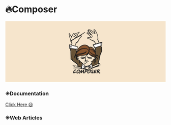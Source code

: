 # 🔥Composer

<img alt="Technology" width="700px" src="/assets/images/composer.png"/>

### ✳Documentation

<a 
href="https://paper.dropbox.com/doc/COMPOSER-ESSENTIALS--AzumPb5GiHTyaMCTHT95iJg5Ag-ghCY55gErTgndKMaUQFX3"
target="_blank"
class="btn btn-light text-dark border-dark btn-lg form-control">Click Here 😃
</a>

### ✳Web Articles
